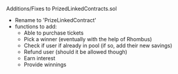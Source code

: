 Additions/Fixes to PrizedLinkedContracts.sol
- Rename to 'PrizeLinkedContract'
- functions to add:
    - Able to purchase tickets
    - Pick a winner (eventually with the help of Rhombus)
    - Check if user if already in pool (if so, add their new savings)
    - Refund user (should it be allowed though)
    - Earn interest
    - Provide winnings